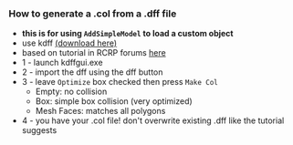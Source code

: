 ### How to generate a .col from a .dff file

*  **this is for using `AddSimpleModel` to load a custom object**
* use kdff [(download here)](https://www.mediafire.com/file/m0ej52v9agfo672/kdff_gui.rar/file)
* based on tutorial in RCRP forums [here](https://forum.redcountyrp.com/threads/adding-collisions-and-vertex-colors-to-models-using-kdff.199930/)
* 1 - launch kdffgui.exe
* 2 - import the dff using the dff button
* 3 - leave `Optimize` box checked then press `Make Col`
    * Empty: no collision
    * Box: simple box collision (very optimized)
    * Mesh Faces: matches all polygons
* 4 - you have your .col file! don't overwrite existing .dff like the tutorial suggests